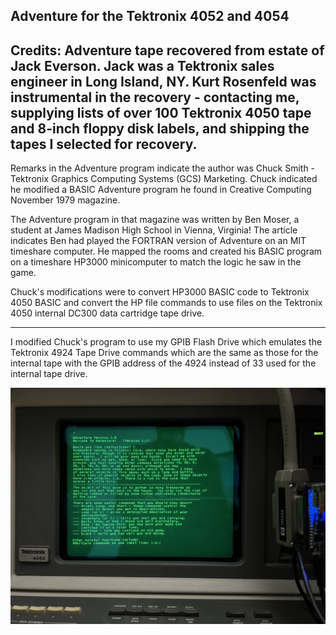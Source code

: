 **Adventure for the Tektronix 4052 and 4054**
----------------
Credits: 
Adventure tape recovered from estate of Jack Everson.  Jack was a Tektronix sales engineer in Long Island, NY.  Kurt Rosenfeld was instrumental in the recovery - contacting me, supplying lists of over 100 Tektronix 4050 tape and 8-inch floppy disk labels, and shipping the tapes I selected for recovery.
----
Remarks in the Adventure program indicate the author was Chuck Smith - Tektronix Graphics Computing Systems (GCS) Marketing.
Chuck indicated he modified a BASIC Adventure program he found in Creative Computing November 1979 magazine.  

The Adventure program in that magazine was written by Ben Moser, a student at James Madison High School in Vienna, Virginia!  The article indicates Ben had played the FORTRAN version of Adventure on an MIT timeshare computer.  He mapped the rooms and created his BASIC program on a timeshare HP3000 minicomputer to match the logic he saw in the game.

Chuck's modifications were to convert HP3000 BASIC code to Tektronix 4050 BASIC and convert the HP file commands to use files on the Tektronix 4050 internal DC300 data cartridge tape drive.

----
I modified Chuck's program to use my GPIB Flash Drive which emulates the Tektronix 4924 Tape Drive commands which are the same as those for the internal tape with the GPIB address of the 4924 instead of 33 used for the internal tape drive.

![Adventure 4052 instructions](./Screenshots/Adv%20instructions.jpeg)
